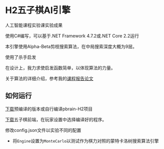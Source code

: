 # H2五子棋AI引擎

人工智能课程实验课实验成果

使用C#编写，可以基于.NET Framework 4.7.2或.NET Core 2.2运行

本引擎使用Alpha-Beta剪枝搜索算法，在中局搜索深度大概为9层。

使用了杀手启发

在设计上，我力求使启发函数简单，以体现算法的力量。

关于算法的详细介绍，参考我的[课程报告论文](./paper/five-in-a-row.pdf)

## 如何运行

[下载](https://github.com/huww98/pbrain-H2/releases/latest)预编译的版本或自行编译pbrain-H2项目

[下载](http://petr.lastovicka.sweb.cz/piskvork.zip)五子棋前端，在玩家设置中选择编译好的程序。

修改config.json文件以实验不同的配置
* 将`Engine`设置为`MonteCarlo`以测试作为棋力对照的蒙特卡洛树搜索算法引擎
